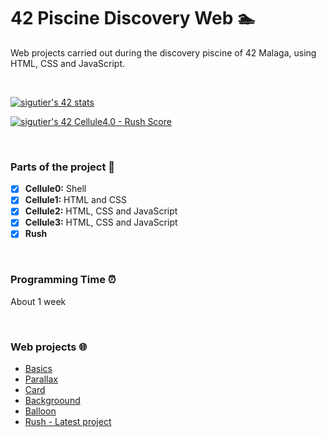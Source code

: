 # 42 Piscine Discovery Web 🏊

Web projects carried out during the discovery piscine of 42 Malaga, using HTML, CSS and JavaScript.

<br>

[![sigutier's 42 stats](https://badge42.vercel.app/api/v2/cl5067tao001609l72zr1yapf/stats?cursusId=3&coalitionId=undefined)](https://github.com/JaeSeoKim/badge42)

[![sigutier's 42 Cellule4.0 - Rush Score](https://badge42.vercel.app/api/v2/cl5067tao001609l72zr1yapf/project/2634349)](https://github.com/JaeSeoKim/badge42)

<br>

### Parts of the project 🧩

* [x] **Cellule0:** Shell
* [x] **Cellule1:** HTML and CSS
* [x] **Cellule2:** HTML, CSS and JavaScript
* [x] **Cellule3:** HTML, CSS and JavaScript
* [x] **Rush**
<br>

### Programming Time ⏰
About 1 week

<br>

### Web projects 🌐
- [Basics](https://sigutier.github.io/42_Piscine_Discovery_Web/cell1/ex04/basics.html)
- [Parallax](https://sigutier.github.io/42_Piscine_Discovery_Web/cell2/ex02/parallax.html)
- [Card](https://sigutier.github.io/42_Piscine_Discovery_Web/cell2/ex03/card.html)
- [Backgroound](https://sigutier.github.io/42_Piscine_Discovery_Web/cell3/ex00/backgroound.html)
- [Balloon](https://sigutier.github.io/42_Piscine_Discovery_Web/cell3/ex01/balloon.html)
- [Rush - Latest project](https://sigutier.github.io/42_Piscine_Discovery_Web/Rush/rush.html)
